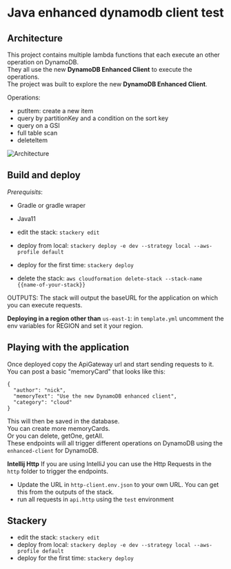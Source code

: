 # Java enhanced dynamodb client test

## Architecture
This project contains multiple lambda functions that each execute an other operation on DynamoDB.  
They all use the new **DynamoDB Enhanced Client** to execute the operations.  
The project was built to explore the new **DynamoDB Enhanced Client**.

Operations:
* putItem: create a new item
* query by partitionKey and a condition on the sort key
* query on a GSI
* full table scan
* deleteItem

![Architecture](.img/Architecture.png)

## Build and deploy

*Prerequisits*:
* Gradle or gradle wraper
* Java11

* edit the stack: `stackery edit`
* deploy from local: `stackery deploy -e dev --strategy local --aws-profile default`
* deploy for the first time: `stackery deploy`
* delete the stack: `aws cloudformation delete-stack --stack-name {{name-of-your-stack}}`

OUTPUTS: The stack will output the baseURL for the application on which you can execute requests.

**Deploying in a region other than** `us-east-1`: in `template.yml` uncomment the env variables for REGION and set it your region. 


## Playing with the application
Once deployed copy the ApiGateway url and start sending requests to it.
You can post a basic "memoryCard" that looks like this: 
```
{
  "author": "nick",
  "memoryText": "Use the new DynamoDB enhanced client",
  "category": "cloud"
}
```
This will then be saved in the database.  
You can create more memoryCards.  
Or you can delete, getOne, getAll.  
These endpoints will all trigger different operations on DynamoDB using the `enhanced-client` for DynamoDB.

**Intellij Http**
If you are using IntelliJ you can use the Http Requests in the `http` folder to trigger the endpoints.  
* Update the URL in `http-client.env.json` to your own URL.
You can get this from the outputs of the stack.
* run all requests in `api.http` using the `test` environment



## Stackery
* edit the stack: `stackery edit`
* deploy from local: `stackery deploy -e dev --strategy local --aws-profile default`
* deploy for the first time: `stackery deploy`